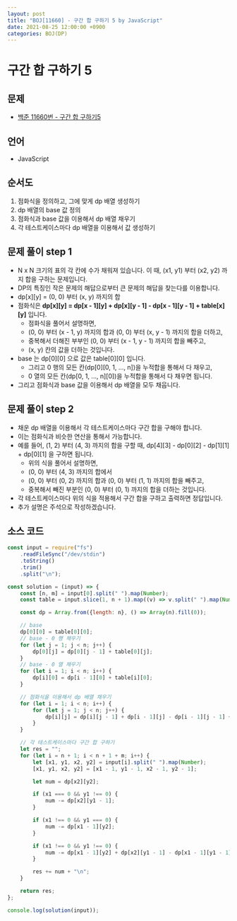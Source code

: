 ```yaml
---
layout: post
title: "BOJ[11660] - 구간 합 구하기 5 by JavaScript"
date: 2021-08-25 12:00:00 +0900
categories: BOJ(DP)
---
```


# 구간 합 구하기 5

## 문제

- [백준 11660번 - 구간 합 구하기5](https://www.acmicpc.net/problem/11660)

## 언어

- JavaScript

## 순서도

1. 점화식을 정의하고, 그에 맞게 dp 배열 생성하기
2. dp 배열의 base 값 정의
3. 점화식과 base 값을 이용해서 dp 배열 채우기
4. 각 테스트케이스마다 dp 배열을 이용해서 값 생성하기

## 문제 풀이 step 1

- N x N 크기의 표의 각 칸에 수가 채워져 있습니다. 이 때, (x1, y1) 부터 (x2, y2) 까지 합을 구하는 문제입니다.
- DP의 특징인 작은 문제의 해답으로부터 큰 문제의 해답을 찾는다를 이용합니다.
- dp[x][y] = (0, 0) 부터 (x, y) 까지의 합
- 점화식은 **dp[x][y] = dp[x - 1][y] + dp[x][y - 1] - dp[x - 1][y - 1] + table[x][y]** 입니다.
  - 점화식을 풀어서 설명하면,
  - (0, 0) 부터 (x - 1, y) 까지의 합과 (0, 0) 부터 (x, y - 1) 까지의 합을 더하고,
  - 중복해서 더해진 부부인 (0, 0) 부터 (x - 1, y - 1) 까지의 합을 빼주고,
  - (x, y) 칸의 값을 더하는 것입니다.
- base 는 dp[0][0] 으로 값은 table[0][0] 입니다.
  - 그리고 0 행의 모든 칸(dp[0][0, 1, ..., n])을 누적합을 통해서 다 채우고,
  - 0 열의 모든 칸(dp[0, 1, ..., n][0])을 누적합을 통해서 다 채우면 됩니다.
- 그리고 점화식과 base 값을 이용해서 dp 배열을 모두 채웁니다.

## 문제 풀이 step 2

- 채운 dp 배열을 이용해서 각 테스트케이스마다 구간 합을 구해야 합니다.
- 이는 점화식과 비슷한 연산을 통해서 가능합니다.
- 예를 들어, (1, 2) 부터 (4, 3) 까지의 합을 구할 때, dp[4][3] - dp[0][2] - dp[1][1] + dp[0][1] 을 구하면 됩니다.
  - 위의 식을 풀어서 설명하면,
  - (0, 0) 부터 (4, 3) 까지의 합에서
  - (0, 0) 부터 (0, 2) 까지의 합과 (0, 0) 부터 (1, 1) 까지의 합을 빼주고,
  - 중복해서 빼진 부분인 (0, 0) 부터 (0, 1) 까지의 합을 더하는 것입니다.
- 각 테스트케이스마다 위의 식을 적용해서 구간 합을 구하고 출력하면 정답입니다.
- 추가 설명은 주석으로 작성하겠습니다.

## 소스 코드

```javascript
const input = require("fs")
	.readFileSync("/dev/stdin")
	.toString()
	.trim()
	.split("\n");

const solution = (input) => {
	const [n, m] = input[0].split(" ").map(Number);
	const table = input.slice(1, n + 1).map((v) => v.split(" ").map(Number));

	const dp = Array.from({length: n}, () => Array(n).fill(0));

	// base
	dp[0][0] = table[0][0];
	// base - 0 행 채우기
	for (let j = 1; j < n; j++) {
		dp[0][j] = dp[0][j - 1] + table[0][j];
	}
	// base - 0 열 채우기
	for (let i = 1; i < n; i++) {
		dp[i][0] = dp[i - 1][0] + table[i][0];
	}

	// 점화식을 이용해서 dp 배열 채우기
	for (let i = 1; i < n; i++) {
		for (let j = 1; j < n; j++) {
			dp[i][j] = dp[i][j - 1] + dp[i - 1][j] - dp[i - 1][j - 1] + table[i][j];
		}
	}

	// 각 테스트케이스마다 구간 합 구하기
	let res = "";
	for (let i = n + 1; i < n + 1 + m; i++) {
		let [x1, y1, x2, y2] = input[i].split(" ").map(Number);
		[x1, y1, x2, y2] = [x1 - 1, y1 - 1, x2 - 1, y2 - 1];

		let num = dp[x2][y2];

		if (x1 === 0 && y1 !== 0) {
			num -= dp[x2][y1 - 1];
		}

		if (x1 !== 0 && y1 === 0) {
			num -= dp[x1 - 1][y2];
		}

		if (x1 !== 0 && y1 !== 0) {
			num -= dp[x1 - 1][y2] + dp[x2][y1 - 1] - dp[x1 - 1][y1 - 1];
		}

		res += num + "\n";
	}

	return res;
};

console.log(solution(input));
```
